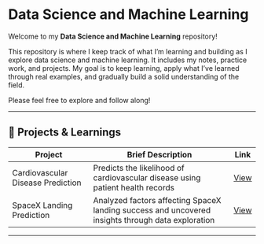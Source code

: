# Data Science and Machine Learning

Welcome to my **Data Science and Machine Learning** repository!

This repository is where I keep track of what I’m learning and building as I explore data science and machine learning. It includes my notes, practice work, and projects. My goal is to keep learning, apply what I’ve learned through real examples, and gradually build a solid understanding of the field.

Please feel free to explore and follow along!

---

## 📂 Projects & Learnings

| Project | Brief Description | Link |
|--------|-------------|------|
| Cardiovascular Disease Prediction | Predicts the likelihood of cardiovascular disease using patient health records | [View]([projects/cardio_disease_prediction/](https://github.com/chuanzhen-tan/data-science-and-machine-learning/tree/main/Cardiovascular%20Disease%20Prediction)) |
| SpaceX Landing Prediction | Analyzed factors affecting SpaceX landing success and uncovered insights through data exploration | [View]([projects/customer_segmentation/](https://github.com/chuanzhen-tan/data-science-and-machine-learning/tree/main/IBM%20Data%20Science)) |

---

